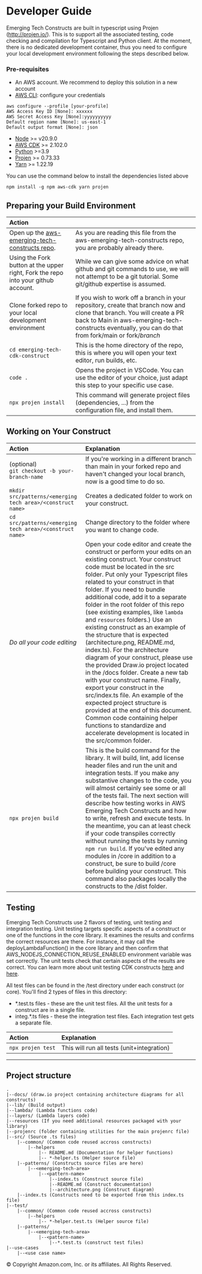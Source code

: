 # Developer Guide

Emerging Tech Constructs are built in typescript using Projen (http://projen.io/). This is to support all the associated testing, code checking and compilation for Typescript and Python client. At the moment, there is no dedicated development container, thus you need to configure your local development environment following the steps described below.

### Pre-requisites

- An AWS account. We recommend to deploy this solution in a new account
- [AWS CLI](https://aws.amazon.com/cli/): configure your credentials

```
aws configure --profile [your-profile] 
AWS Access Key ID [None]: xxxxxx
AWS Secret Access Key [None]:yyyyyyyyyy
Default region name [None]: us-east-1 
Default output format [None]: json
```

- [Node](https://nodejs.org/en) >= v20.9.0
- [AWS CDK](https://github.com/aws/aws-cdk/releases/tag/v2.102.0) >= 2.102.0
- [Python](https://www.python.org/downloads/) >=3.9
- [Projen](https://github.com/projen/projen) >= 0.73.33
- [Yarn](https://classic.yarnpkg.com/lang/en/docs/cli/install/) >= 1.22.19

You can use the command below to install the dependencies listed above
```
npm install -g npm aws-cdk yarn projen
```

## Preparing your Build Environment

| Action                                                                                                               |                                                                                                                                                                                                                                  |
| :--------------------------------------------------------------------------------------------------------------------- | :--------------------------------------------------------------------------------------------------------------------------------------------------------------------------------------------------------------------------------- |
| Open up the [aws-emerging-tech-constructs repo](https://github.com/aws-samples/emerging-tech-cdk-constructs). | As you are reading this file from the aws-emerging-tech-constructs repo, you are probably already there.                                                                                                                       |
| Using the Fork button at the upper right, Fork the repo into your github account.                                    | While we can give some advice on what github and git commands to use, we will not attempt to be a git tutorial. Some git/github expertise is assumed.                                                                            |
| Clone forked repo to your local development environment                                                              | If you wish to work off a branch in your repository, create that branch now and clone that branch. You will create a PR back to Main in aws-emerging-tech-constructs eventually, you can do that from fork/main or fork/*branch* |
| `cd emerging-tech-cdk-construct`                                                                        | This is the home directory of the repo, this is where you will open your text editor, run builds, etc.                                                                                                                           |
| `code .`                                                                                                             | Opens the project in VSCode. You can use the editor of your choice, just adapt this step to your specific use case.                                                                                                              |
| `npx projen install`                                                                                                         | This command will generate project files (dependencies, ...) from the configuration file, and install them.                                                                                                                      |


## Working on Your Construct


| Action                                            | Explanation                                                                                                                                                                                                                                                                                                                                                                                                                                                                                                                                                                                                                                                                       |
| :-------------------------------------------------- | :---------------------------------------------------------------------------------------------------------------------------------------------------------------------------------------------------------------------------------------------------------------------------------------------------------------------------------------------------------------------------------------------------------------------------------------------------------------------------------------------------------------------------------------------------------------------------------------------------------------------------------------------------------------------------------- |
| (optional)<br/>`git checkout -b your-branch-name` | If you're working in a different branch than main in your forked repo and haven't changed your local branch, now is a good time to do so.                                                                                                                                                                                                                                                                                                                                                                                                                                                                                                                                         |
| `mkdir src/patterns/<emerging tech area>/<construct name> `                     | Creates a dedicated folder to work on your construct.                                                                                                                                                                                                                                                                                                                                                                                                                                                                                                                                                                                                                             |
| `cd src/patterns/<emerging tech area>/<construct name>`                         | Change directory to the folder where you want to change code.                                                                                                                                                                                                                                                                                                                                                                                                                                                                                                                                                                                       |
| *Do all your code editing*                        | Open your code editor and create the construct or perform your edits on an existing construct. Your construct code must be located in the src folder. Put only your Typescript files related to your construct in that folder. If you need to bundle additional code, add it to a separate folder in the root folder of this repo (see existing examples, like `lambda` and `resources` folders.) Use an existing construct as an example of the structure that is expected (architecture.png, README.md, index.ts). For the architecture diagram of your construct, please use the provided Draw.io project located in the /docs folder. Create a new tab with your construct name. Finally, export  your construct in the src/index.ts file. An example of the expected project structure is provided at the end of this document. Common code containing helper functions to standardize and accelerate development is located in the src/common folder.                                                                                                                                                                                                                                                                                                                                                                                                                                                                          |
| `npx projen build`                                | This is the build command for the library. It will build, lint, add license header files and run the unit and integration tests. If you make any substantive changes to the code, you will almost certainly see some or all of the tests fail. The next section will describe how testing works in AWS Emerging Tech Constructs and how to write, refresh and execute tests. In the meantime, you can at least check if your code transpiles correctly without running the tests by running `npm run build`. If you've edited any modules in /core in addition to a construct, be sure to build /core before building your construct. This command also packages locally the constructs to the /dist folder. |

## Testing

Emerging Tech Constructs use 2 flavors of testing, unit testing and integration testing. Unit testing targets specific aspects of a construct or one of the functions in the core library. It examines the results and confirms the correct resources are there. For instance, it may call the deployLambdaFunction() in the core library and then confirm that AWS_NODEJS_CONNECTION_REUSE_ENABLED environment variable was set correctly. The unit tests check that certain aspects of the results are correct. You can learn more about unit testing CDK constructs [here](https://docs.aws.amazon.com/cdk/latest/guide/testing.html) and [here](https://aws.amazon.com/blogs/developer/testing-infrastructure-with-the-aws-cloud-development-kit-cdk/).

All test files can be found in the /test directory under each construct (or core). You'll find 2 types of files in this directory:

* \*.test.ts files - these are the unit test files. All the unit tests for a construct are in a single file.
* integ.\*.ts files - these the integration test files. Each integration test gets a separate file.


| Action            | Explanation                                |
| :------------------ | :------------------------------------------- |
| `npx projen test` | This will run all tests (unit+integration) |

---

## Project structure

```
.
|--docs/ (draw.io project containing architecture diagrams for all constructs)
|--lib/ (Build output)
|--lambda/ (Lambda functions code)
|--layers/ (Lambda layers code)
|--resources (If you need additional resources packaged with your library)
|--projenrc (folder containing utilities for the main projenrc file)
|--src/ (Source .ts files)
    |--common/ (Common code reused accross constructs)
        |--helpers
            |-- README.md (Documentation for helper functions)
            |-- *-helper.ts (Helper source file)
    |--patterns/ (Constructs source files are here)
        |--<emerging-tech-area>
            |--<pattern-name>
                |--index.ts (Construct source file)
                |--README.md (Construct documentation)
                |--architecture.png (Construct diagram)
    |--index.ts (Constructs need to be exported from this index.ts file)
|--test/
    |--common/ (Common code reused accross constructs)
        |--helpers
            |-- *-helper.test.ts (Helper source file)
    |--patterns/
        |--<emerging-tech-area>
            |--<pattern-name>
                |--*.test.ts (construct test files)
|--use-cases 
    |--<use case name>
```


&copy; Copyright Amazon.com, Inc. or its affiliates. All Rights Reserved.
